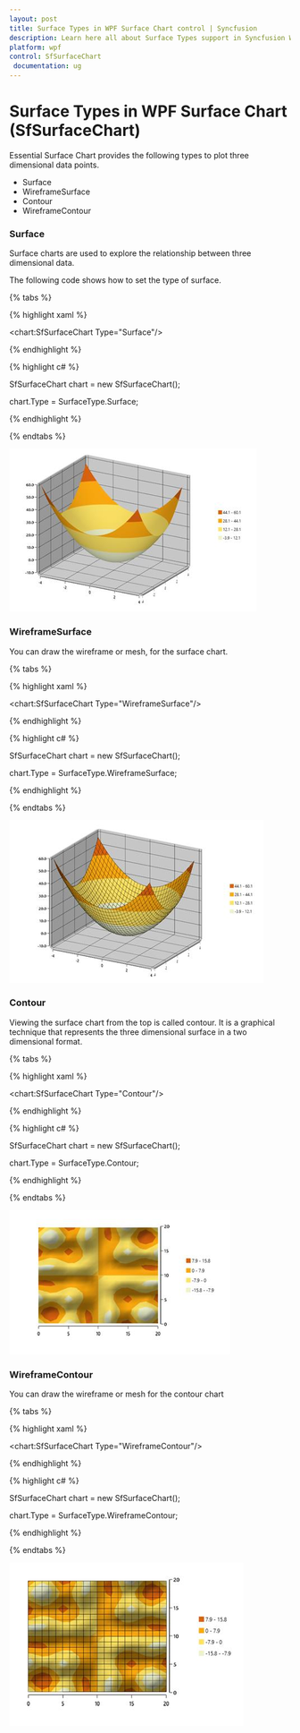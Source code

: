 ```yaml
---
layout: post
title: Surface Types in WPF Surface Chart control | Syncfusion
description: Learn here all about Surface Types support in Syncfusion WPF Surface Chart (SfSurfaceChart) control and more.
platform: wpf
control: SfSurfaceChart
 documentation: ug
---
```


# Surface Types in WPF Surface Chart (SfSurfaceChart)

Essential Surface Chart provides the following types to plot three dimensional data points.

* Surface
* WireframeSurface
* Contour 
* WireframeContour

### Surface

Surface charts are used to explore the relationship between three dimensional data. 

The following code shows how to set the type of surface.

{% tabs %}

{% highlight xaml %}

   <chart:SfSurfaceChart Type="Surface"/>

{% endhighlight %}

{% highlight c# %}

SfSurfaceChart chart = new SfSurfaceChart();

chart.Type = SurfaceType.Surface;

{% endhighlight %}

{% endtabs %}

![surface_chart_img8](surface_chart_images/surface_chart_img8.jpeg)


### WireframeSurface

You can draw the wireframe or mesh, for the surface chart.

{% tabs %}

{% highlight xaml %}

   <chart:SfSurfaceChart Type="WireframeSurface"/>

{% endhighlight %}

{% highlight c# %}

SfSurfaceChart chart = new SfSurfaceChart();

chart.Type = SurfaceType.WireframeSurface;

{% endhighlight %}

{% endtabs %}

![surface_chart_img9](surface_chart_images/surface_chart_img9.jpeg)


### Contour

Viewing the surface chart from the top is called contour. It is a graphical technique that represents the three dimensional surface in a two dimensional format.  

{% tabs %}

{% highlight xaml %}

<chart:SfSurfaceChart Type="Contour"/>

{% endhighlight %}

{% highlight c# %}

SfSurfaceChart chart = new SfSurfaceChart();

chart.Type = SurfaceType.Contour;

{% endhighlight %}

{% endtabs %}

![surface_chart_img10](surface_chart_images/surface_chart_img10.jpeg)


### WireframeContour

You can draw the wireframe or mesh for the contour chart

{% tabs %}

{% highlight xaml %}

<chart:SfSurfaceChart Type="WireframeContour"/>

{% endhighlight %}

{% highlight c# %}

SfSurfaceChart chart = new SfSurfaceChart();

chart.Type = SurfaceType.WireframeContour;

{% endhighlight %}

{% endtabs %}

![surface_chart_img11](surface_chart_images/surface_chart_img11.jpeg)
